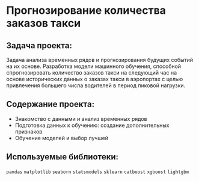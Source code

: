 # Прогнозирование количества заказов такси

## Задача проекта:
Задача анализа временных рядов и прогнозирования будущих событий на их основе. Разработка модели машинного обучения, способной спрогнозировать количество заказов такси на следующий час на основе исторических данных о заказах такси в аэропортах с целью привлечения большего числа водителей в период пиковой нагрузки. 

## Содержание проекта:
- Знакомство с данными и анализ временных рядов
- Подготовка данных к обучению: создание дополнительных признаков
- Обучение моделей и выбор лучшей


## Используемые библиотеки:
```pandas```  ```matplotlib``` ```seaborn``` ```statsmodels``` ```sklearn``` ```catboost``` ```xgboost``` ```lightgbm```
